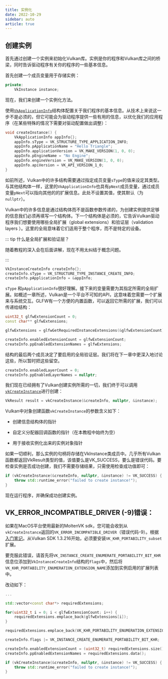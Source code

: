 ```yaml
---
title: 实例化
date: 2022-10-29
sidebar: auto
article: true
---
```


## 创建实例

首先通过创建一个实例来初始化Vulkan库。实例是你的程序和Vulkan库之间的桥梁，同时告诉驱动程序有关你的程序的一些基本信息。

首先创建一个成员变量用于存储实例：

```c++
private:
	VkInstance instance;
```

现在，我们来创建一个实例化方法。

使用[`VkApplicationInfo`](https://www.khronos.org/registry/vulkan/specs/1.0/man/html/VkApplicationInfo.html)结构体配置关于我们程序的基本信息。从技术上来说这一步不是必须的，但它可能会为驱动程序提供一些有用的信息，以优化我们的应用程序（在某些特殊的情况下需要对驱动配置做出调整）：

```c++
void createInstance() {
    VkApplicationInfo appInfo{};
    appInfo.sType = VK_STRUCTURE_TYPE_APPLICATION_INFO;
    appInfo.pApplicationName = "Hello Triangle";
    appInfo.applicationVersion = VK_MAKE_VERSION(1, 0, 0);
    appInfo.pEngineName = "No Engine";
    appInfo.engineVersion = VK_MAKE_VERSION(1, 0, 0);
    appInfo.apiVersion = VK_API_VERSION_1_0;
}
```

如前所述，Vulkan中的许多结构需要通过指定成员变量`sType`的值来设定其类型。与其他结构体一样，这里的`VkApplicationInfo`也具有`pNext`成员变量，通过成员变量`pNext`可以指向其他的的扩展信息。此处不设置其值，使其默认（为`nullptr`）。

Vulkan中的许多信息是通过结构体而不是函数参数传递的，为创建实例提供足够的信息我们必须再填写一个结构体。下一个结构体是必须的，它告诉Vulkan驱动程序我们想要使用哪些全局扩展（global extensions）和验证层（validation layers ）。这里的全局意味着它们适用于整个程序，而不是特定的设备。



::: tip 什么是全局扩展和验证层？

随着教程的深入会在后面讲解，现在不用太纠结于概念问题。

:::



```c++
VkInstanceCreateInfo createInfo{};
createInfo.sType = VK_STRUCTURE_TYPE_INSTANCE_CREATE_INFO;
createInfo.pApplicationInfo = &appInfo;
```

`sType` 和`pApplicationInfo`很好理解。接下来的变量需要为其指定所需的全局扩展。如概述一章所述，Vulkan是一个平台不可知的API，这意味着您需要一个扩展来与系统交互。GLFW有一个方便的内置函数，可以返回它所需的扩展，我们可以传递给结构：

```c++
uint32_t glfwExtensionCount = 0;
const char** glfwExtensions;

glfwExtensions = glfwGetRequiredInstanceExtensions(&glfwExtensionCount);

createInfo.enabledExtensionCount = glfwExtensionCount;
createInfo.ppEnabledExtensionNames = glfwExtensions;
```

结构的最后两个成员决定了要启用的全局验证层。我们将在下一章中更深入地讨论这些，所以暂时把这些留空。

```c++
createInfo.enabledLayerCount = 0;
createInfo.ppEnabledLayerNames = nullptr;
```

我们现在已经拥有了Vulkan创建实例所需的一切，我们终于可以调用[`vkCreateInstance`](https://www.khronos.org/registry/vulkan/specs/1.0/man/html/vkCreateInstance.html)进行创建：

```c++
VkResult result = vkCreateInstance(&createInfo, nullptr, &instance);
```

Vulkan中对象创建函数`vkCreateInstance`的参数含义如下：

- 创建信息结构体的指针

- 自定义分配器回调函数的指针（在本教程中始终为空）

- 用于接收实例化出来的实例对象指针

如果一切顺利，那么实例的句柄将存储在VkInstance类成员中。几乎所有Vulkan函数都返回VkResult类型的值，该值要么是VK_SUCCESS，要么是错误代码。要检查实例是否成功创建，我们不需要存储结果，只需使用检查成功值即可：

```c++
if (vkCreateInstance(&createInfo, nullptr, &instance) != VK_SUCCESS) {
    throw std::runtime_error("failed to create instance!");
}
```

现在运行程序，并确保成功创建实例。

## VK_ERROR_INCOMPATIBLE_DRIVER (-9)错误：

如果在MacOS平台使用最新的MoltenVK sdk，您可能会收到从`vkCreateInstance`返回的`VK_ERROR_INCOMPATIBLE_DRIVER`（错误代码-9）。根据[入门笔记](https://vulkan.lunarg.com/doc/sdk/1.3.216.0/mac/getting_started.html)。从Vulkan SDK 1.3.216开始，必须要安装`VK_KHR_PORTABILITY_subset`扩展。

要克服此错误，请首先将`VK_INSTANCE_CREATE_ENUMERATE_PORTABILITY_BIT_KHR`信息位添加到`VkInstanceCreateInfo`结构的`flags`中，然后将`VK_KHR_PORTABILITY_ENUMERATION_EXTENSION_NAME`添加到实例启用的扩展列表中。

改动如下：

```c++
...

std::vector<const char*> requiredExtensions;

for(uint32_t i = 0; i < glfwExtensionCount; i++) {
    requiredExtensions.emplace_back(glfwExtensions[i]);
}

requiredExtensions.emplace_back(VK_KHR_PORTABILITY_ENUMERATION_EXTENSION_NAME)

createInfo.flags |= VK_INSTANCE_CREATE_ENUMERATE_PORTABILITY_BIT_KHR;

createInfo.enabledExtensionCount = (uint32_t) requiredExtensions.size();
createInfo.ppEnabledExtensionNames = requiredExtensions.data();

if (vkCreateInstance(&createInfo, nullptr, &instance) != VK_SUCCESS) {
    throw std::runtime_error("failed to create instance!");
}
```

